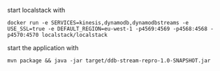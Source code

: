 start localstack with 

```
docker run -e SERVICES=kinesis,dynamodb,dynamodbstreams -e USE_SSL=true -e DEFAULT_REGION=eu-west-1 -p4569:4569 -p4568:4568 -p4570:4570 localstack/localstack
```

start the application with

```
mvn package && java -jar target/ddb-stream-repro-1.0-SNAPSHOT.jar
```